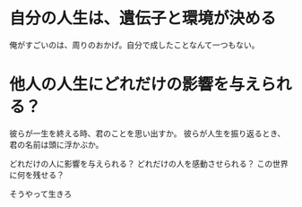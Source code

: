 # 自分の人生は、遺伝子と環境が決める
俺がすごいのは、周りのおかげ。自分で成したことなんて一つもない。

# 他人の人生にどれだけの影響を与えられる？
彼らが一生を終える時、君のことを思い出すか。
彼らが人生を振り返るとき、君の名前は頭に浮かぶか。

どれだけの人に影響を与えられる？
どれだけの人を感動させられる？
この世界に何を残せる？

そうやって生きろ
